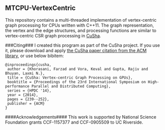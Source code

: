 ## MTCPU-VertexCentric ##
This repository contains a multi-threaded implementation of vertex-centric graph processing for CPUs written with C++11. The graph representation, the vertex and the edge structures, and processing functions are similar to vertex-centric CSR graph processing in [CuSha](http://farkhor.github.io/CuSha/). 

###Citing###
I created this program as part of the CuSha project. If you use it, please download and apply [the CuSha paper citation from the ACM library](http://dl.acm.org/citation.cfm?id=2600227), or use below bibitem:
```shell
@inproceedings{cusha,
 author = {Khorasani, Farzad and Vora, Keval and Gupta, Rajiv and Bhuyan, Laxmi N.},
 title = {CuSha: Vertex-centric Graph Processing on GPUs},
 booktitle = {Proceedings of the 23rd International Symposium on High-performance Parallel and Distributed Computing},
 series = {HPDC '14},
 year = {2014},
 pages = {239--252},
 publisher = {ACM}
}
```


####Acknowledgements####
This work is supported by National Science Foundation grants CCF-1157377 and CCF-0905509 to UC Riverside.
